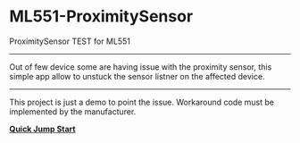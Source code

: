 # ML551-ProximitySensor
ProximitySensor TEST for ML551

---

Out of few device some are having issue with the proximity sensor, this simple app allow to unstuck the sensor listner on the affected device. 

---


This project is just a demo to point the issue. 
Workaround code must be implemented by the manufacturer.

[**Quick Jump Start**](apks/README.md)